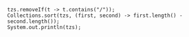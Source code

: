     tzs.removeIf(t -> t.contains("/"));
    Collections.sort(tzs, (first, second) -> first.length() - second.length());
    System.out.println(tzs);
